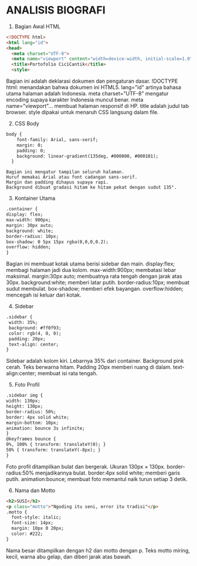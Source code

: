 # ANALISIS BIOGRAFI
1. Bagian Awal HTML
```html
<!DOCTYPE html>
<html lang="id">
<head>
  <meta charset="UTF-8">
  <meta name="viewport" content="width=device-width, initial-scale=1.0">
  <title>Portofolio CiciCantik</title>
  <style>
  ```
  Bagian ini adalah deklarasi dokumen dan pengaturan dasar.
  !DOCTYPE html: menandakan bahwa dokumen ini HTML5.
  lang="id" artinya bahasa utama halaman adalah Indonesia.
  meta charset="UTF-8" mengatur encoding supaya karakter Indonesia muncul benar.
  meta name="viewport"... membuat halaman responsif di HP.
  title adalah judul tab browser.
  style dipakai untuk menaruh CSS langsung dalam file.
  
2. CSS Body
  ```html
  body {
      font-family: Arial, sans-serif;
      margin: 0;
      padding: 0;
      background: linear-gradient(135deg, #000000, #000101);
    }
```
    Bagian ini mengatur tampilan seluruh halaman.
    Huruf memakai Arial atau font cadangan sans-serif.
    Margin dan padding dihapus supaya rapi.
    Background dibuat gradasi hitam ke hitam pekat dengan sudut 135°.

3. Kontainer Utama
  ```html
  .container {
  display: flex;
  max-width: 900px;
  margin: 30px auto;
  background: white;
  border-radius: 10px;
  box-shadow: 0 5px 15px rgba(0,0,0,0.2);
  overflow: hidden;
}
```
Bagian ini membuat kotak utama berisi sidebar dan main.
display:flex; membagi halaman jadi dua kolom.
max-width:900px; membatasi lebar maksimal.
margin:30px auto; membuatnya rata tengah dengan jarak atas 30px.
background:white; memberi latar putih.
border-radius:10px; membuat sudut membulat.
box-shadow; memberi efek bayangan.
overflow:hidden; mencegah isi keluar dari kotak.

4. Sidebar
 ```html
 .sidebar {
  width: 35%;
  background: #ff0f93;
  color: rgb(4, 0, 0);
  padding: 20px;
  text-align: center;
}
```
Sidebar adalah kolom kiri.
Lebarnya 35% dari container.
Background pink cerah.
Teks berwarna hitam.
Padding 20px memberi ruang di dalam.
text-align:center; membuat isi rata tengah.

5. Foto Profil
  ```html
  .sidebar img {
  width: 130px;
  height: 130px;
  border-radius: 50%;
  border: 4px solid white;
  margin-bottom: 10px;
  animation: bounce 3s infinite;
}
  @keyframes bounce {
  0%, 100% { transform: translateY(0); }
  50% { transform: translateY(-8px); }
}
```
Foto profil ditampilkan bulat dan bergerak.
Ukuran 130px × 130px.
border-radius:50% menjadikannya bulat.
border:4px solid white; memberi garis putih.
animation:bounce; membuat foto memantul naik turun setiap 3 detik.

6. Nama dan Motto
```html
<h2>SUSI</h2>
<p class="motto">"Ngoding itu seni, error itu tradisi"</p>
.motto {
  font-style: italic;
  font-size: 14px;
  margin: 10px 0 20px;
  color: #222;
}
```
Nama besar ditampilkan dengan h2 dan motto dengan p.
Teks motto miring, kecil, warna abu gelap, dan diberi jarak atas bawah.

  